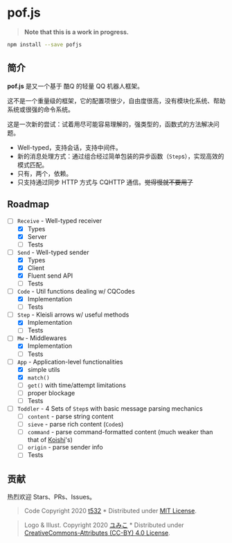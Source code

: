 # pof.js

> **Note that this is a work in progress.**

```sh
npm install --save pofjs
```

## 简介

**pof.js** 是又一个基于 酷Q 的轻量 QQ 机器人框架。 

这不是一个重量级的框架，它的配置项很少，自由度很高，没有模块化系统、帮助系统或很强的命令系统。

这是一次新的尝试：试着用尽可能容易理解的，强类型的，函数式的方法解决问题。

- Well-typed，支持会话，支持中间件。
- 新的消息处理方式：通过组合经过简单包装的异步函数（`Step`s），实现高效的模式匹配。
- 只有，两个，依赖。
- 只支持通过同步 HTTP 方式与 CQHTTP 通信。~~觉得慢就不要用了~~

## Roadmap
- [ ] `Receive` - Well-typed receiver
    - [x] Types
    - [x] Server
    - [ ] Tests
- [ ] `Send` - Well-typed sender
    - [x] Types
    - [x] Client
    - [x] Fluent send API
    - [ ] Tests
- [ ] `Code` - Util functions dealing w/ CQCodes
    - [x] Implementation
    - [ ] Tests
- [ ] `Step` - Kleisli arrows w/ useful methods
    - [x] Implementation
    - [ ] Tests
- [ ] `Mw` - Middlewares
    - [x] Implementation
    - [ ] Tests
- [ ] `App` - Application-level functionalities
    - [x] simple utils
    - [x] `match()`
    - [ ] `get()` with time/attempt limitations
    - [ ] proper blockage
    - [ ] Tests
- [ ] `Toddler` - 4 Sets of `Step`s with basic message parsing mechanics
    - [ ] `content` - parse string content
    - [ ] `sieve` - parse rich content (`Code`s)
    - [ ] `command` - parse command-formatted content (much weaker than that of [Koishi](https://npm.im/koishi)'s)
    - [ ] `origin` - parse sender info
    - [ ] Tests

## 贡献

热烈欢迎 Stars、PRs、Issues。

> Code Copyright 2020 [t532](https://github.com/t532) *
> Distributed under [MIT License](https://github.com/t532/pof/blob/master/LICENSE).

> Logo & Illust. Copyright 2020 [ユみこ](https://github.com/t532) *
> Distributed under [CreativeCommons-Attributes (CC-BY) 4.0 License](http://creativecommons.org/licenses/by/4.0/).
